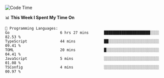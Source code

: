 <!--START_SECTION:waka-->
![Code Time](http://img.shields.io/badge/Code%20Time-505%20hrs%207%20mins-blue)

📊 **This Week I Spent My Time On** 

```text
💬 Programming Languages: 
Go                       6 hrs 27 mins       █████████████████████░░░░   82.53 % 
TypeScript               44 mins             ██░░░░░░░░░░░░░░░░░░░░░░░   09.41 % 
TOML                     20 mins             █░░░░░░░░░░░░░░░░░░░░░░░░   04.41 % 
JavaScript               5 mins              ░░░░░░░░░░░░░░░░░░░░░░░░░   01.08 % 
TSConfig                 4 mins              ░░░░░░░░░░░░░░░░░░░░░░░░░   00.97 % 
```


<!--END_SECTION:waka-->